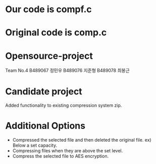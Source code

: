 # Our code is compf.c
# Original code is comp.c


# Opensource-project
Team No.4
B489067 정민우
B489076 지준형
B489078 최봉근

# Candidate project
Added functionality to existing compression system zip.

# Additional Options
* Compressed the selected file and then deleted the original file. ex) Below a set capacity.
* Compressing files when they are above the set level.
* Compress the selected file to AES encryption.
